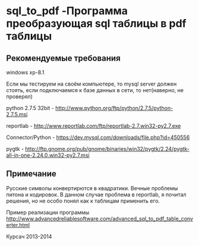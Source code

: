 sql_to_pdf -Программа преобразующая sql таблицы в pdf таблицы
==========

Рекомендуемые требования
----------

windows xp-8.1

Если мы тестируем на своём компьютере, то mysql server должен стоять, если подключаемся к базе данных в сети, то нет(наверно, не проверял)

python 2.7.5 32bit - http://www.python.org/ftp/python/2.7.5/python-2.7.5.msi

reportlab - http://www.reportlab.com/ftp/reportlab-2.7.win32-py2.7.exe

Connector/Python - https://dev.mysql.com/downloads/file.php?id=450556

pygtk - http://ftp.gnome.org/pub/gnome/binaries/win32/pygtk/2.24/pygtk-all-in-one-2.24.0.win32-py2.7.msi

Примечание
----------
Русские символы конвертирются в квадратики. Вечные проблемы питона и кодировок. В данном случае проблема в reportlab, я почитал решения, но не особо понял как к таблицам применить его. 

Пример реализации программы
http://www.advancedreliablesoftware.com/advanced_sql_to_pdf_table_converter.html


Курсач 2013-2014
